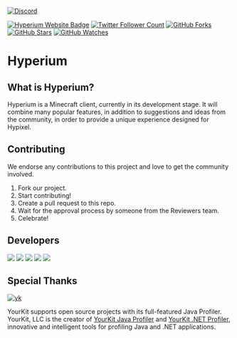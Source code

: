 [ ![Discord](https://canary.discordapp.com/api/guilds/411619823445999637/widget.png) ](https://discord.gg/8GakFcT)
<!-- [ ![Travis-CI](https://travis-ci.org/HyperiumClient/Hyperium.svg?branch=master)](https://travis-ci.org/HyperiumClient/Hyperium) (Travis not enabled in this repo)-->
[![Hyperium Website Badge](https://img.shields.io/badge/visit%20our-website-red.svg)](https://hyperium.cc)
[![Twitter Follower Count](https://img.shields.io/twitter/follow/HyperiumClient.svg?label=Follow&style=social)](https://twitter.com/HyperiumClient)
[![GitHub Forks](https://img.shields.io/github/forks/HyperiumClient/Hyperium-Kotlin.svg?style=social&label=Fork&maxAge=2592000)](https://github.com/HyperiumClient/Hyperium/network)
[![GitHub Stars](https://img.shields.io/github/stars/HyperiumClient/Hyperium-Kotlin.svg?style=social&label=Star&maxAge=2592000)](https://github.com/HyperiumClient/Hyperium/stargazers)
[![GitHub Watches](https://img.shields.io/github/watchers/HyperiumClient/Hyperium.svg?style=social&label=Watch&maxAge=2592000)](https://github.com/HyperiumClient/Hyperium-Kotlin/watchers)  
# Hyperium  
## What is Hyperium? ##
Hyperium is a Minecraft client, currently in its development stage. It will combine many popular features, in addition to suggestions and ideas from the community, in order to provide a unique experience designed for Hypixel.

## Contributing ##
We endorse any contributions to this project and love to get the community involved.
1) Fork our project.
2) Start contributing!
3) Create a pull request to this repo.
4) Wait for the approval process by someone from the Reviewers team.
5) Celebrate!

## Developers ##
[![](https://cdn.discordapp.com/avatars/376817315830038530/87dd80c68e0598ea39af4e0472b299b7.png)](https://github.com/Sk1er)
[![](https://cdn.discordapp.com/avatars/248159137370734601/8a8b49df90cda7ccd55f28c1f5293ad6.png)](https://github.com/CoalCoding)
[![](https://cdn.discordapp.com/avatars/247785387919933440/e8f6af129f0d6d4db93d8c7360aac15a.png)](https://github.com/KevinPriv)
[![](https://cdn.discordapp.com/avatars/290921387655430144/1495ae41593665e29f683d63d502c600.png)](https://github.com/Cubxity)
[![](https://cdn.discordapp.com/avatars/207440827385905153/a660fb23803674f65f290f7b399ad125.png)](https://github.com/boomboompower)



## Special Thanks ##

[![yk](https://www.yourkit.com/images/yklogo.png)](https://www.yourkit.com/java/profiler/)

YourKit supports open source projects with its full-featured Java Profiler.
YourKit, LLC is the creator of <a href="https://www.yourkit.com/java/profiler/">YourKit Java Profiler</a>
and <a href="https://www.yourkit.com/.net/profiler/">YourKit .NET Profiler</a>,
innovative and intelligent tools for profiling Java and .NET applications.
